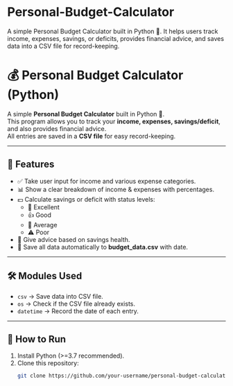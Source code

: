 # Personal-Budget-Calculator
A simple Personal Budget Calculator built in Python 🐍.  It helps users track income, expenses, savings, or deficits, provides financial advice, and saves data into a CSV file for record-keeping.
# 💰 Personal Budget Calculator (Python)

A simple **Personal Budget Calculator** built in Python 🐍.  
This program allows you to track your **income, expenses, savings/deficit**, and also provides financial advice.  
All entries are saved in a **CSV file** for easy record-keeping.

---

## 📌 Features
- ✅ Take user input for income and various expense categories.
- 📊 Show a clear breakdown of income & expenses with percentages.
- 💵 Calculate savings or deficit with status levels:
  - 🌟 Excellent
  - 👍 Good
  - 🙂 Average
  - ⚠️ Poor
- 📝 Give advice based on savings health.
- 💾 Save all data automatically to **budget_data.csv** with date.

---

## 🛠️ Modules Used
- `csv` → Save data into CSV file.  
- `os` → Check if the CSV file already exists.  
- `datetime` → Record the date of each entry.  

---

## 🚀 How to Run
1. Install Python (>=3.7 recommended).
2. Clone this repository:
   ```bash
   git clone https://github.com/your-username/personal-budget-calculator.git
